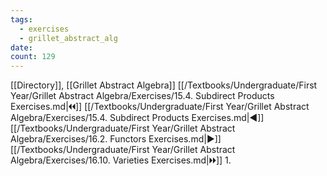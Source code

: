 ```yaml
---
tags:
  - exercises
  - grillet_abstract_alg
date:
count: 129
---
```

[[Directory]], [[Grillet Abstract Algebra]]
[[/Textbooks/Undergraduate/First Year/Grillet Abstract Algebra/Exercises/15.4. Subdirect Products Exercises.md|🞀🞀]] [[/Textbooks/Undergraduate/First Year/Grillet Abstract Algebra/Exercises/15.4. Subdirect Products Exercises.md|◀]] [[/Textbooks/Undergraduate/First Year/Grillet Abstract Algebra/Exercises/16.2. Functors Exercises.md|▶]] [[/Textbooks/Undergraduate/First Year/Grillet Abstract Algebra/Exercises/16.10. Varieties Exercises.md|🞂🞂]]
1. 
